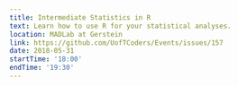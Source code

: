 ```yaml
---
title: Intermediate Statistics in R
text: Learn how to use R for your statistical analyses.
location: MADLab at Gerstein
link: https://github.com/UofTCoders/Events/issues/157
date: 2018-05-31
startTime: '18:00'
endTime: '19:30'
---
```


